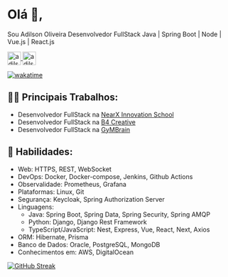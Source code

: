 # Olá 👋, 
Sou Adilson Oliveira Desenvolvedor FullStack Java | Spring Boot | Node | Vue.js | React.js


<p align="left">
    <a href="https://twitter.com/adilsonoj" target="blank">
        <img align="center" src="https://raw.githubusercontent.com/rahuldkjain/github-profile-readme-generator/master/src/images/icons/Social/twitter.svg" alt="adilsonoj" height="30" width="30" />
    </a>  
    <a href="https://www.linkedin.com/in/adilson-oliveira-jr/" target="blank">
        <img align="center" src="https://raw.githubusercontent.com/rahuldkjain/github-profile-readme-generator/master/src/images/icons/Social/linked-in-alt.svg" alt="adilsonoj" height="30" width="30" />
    </a>
</p>


[![wakatime](https://wakatime.com/badge/user/018dfc7e-547f-478e-b22e-4c4be4a74565.svg)](https://wakatime.com/@018dfc7e-547f-478e-b22e-4c4be4a74565)


## 👨‍🏭 Principais Trabalhos:

- Desenvolvedor FullStack na [NearX Innovation School](https://nearx.com.br)
- Desenvolvedor FullStack na [B4 Creative](http://b4creative.com.br/)
- Desenvolvedor FullStack na [GyMBrain](http://www.gymbrain.com.br/)


## 🎯 Habilidades:

- Web: HTTPS, REST, WebSocket
- DevOps: Docker, Docker-compose, Jenkins, Github Actions
- Observalidade: Prometheus, Grafana
- Plataformas: Linux, Git
- Segurança: Keycloak, Spring Authorization Server
- Linguagens:
  - Java: Spring Boot, Spring Data, Spring Security, Spring AMQP
  - Python: Django, Django Rest Framework
  - TypeScript/JavaScript: Nest, Express, Vue, React, Next, Axios
- ORM: Hibernate, Prisma
- Banco de Dados: Oracle, PostgreSQL, MongoDB
- Conhecimentos em: AWS, DigitalOcean



[![GitHub
Streak](http://github-readme-streak-stats.herokuapp.com?user=adilsonoj&theme=dark&date_format=M%35j%5B%2C%35Y%5D)](https://git.io/streak-stats)
